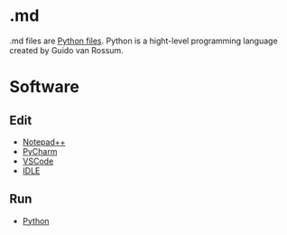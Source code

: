 # .md

.md files are [Python files](https://en.wikipedia.org/wiki/Python_(programming_language)).
Python is a hight-level programming language created by Guido van Rossum.

# Software
## Edit
* [Notepad++](../software/npp.md)
* [PyCharm](../software/PyCharm.md)
* [VSCode](../software/VSCode.md)
* [IDLE](../software/IDLE.md)

## Run
* [Python](../software/python.md)

